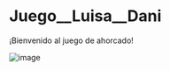 # Juego__Luisa__Dani
¡Bienvenido al juego de ahorcado!


![image](https://github.com/daniprada06/Juego__Luisa__Dani/assets/155451066/bd0f2d43-ee7f-4af1-82c1-6271d8556b99)


